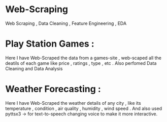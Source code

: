 # Web-Scraping
Web Scraping , Data Cleaning , Feature Engineering , EDA 
# Play Station Games :
Here I have Web-Scraped the data from a games-site , web-scaped all the deatils of each game like price , ratings , type , etc . Also perfomed Data Cleaning and Data Analysis
# Weather Forecasting :
Here I have Web-Scraped the weather details of any city , like its temperature , condition , air quality , humidity , wind speed . And also used pyttsx3 -> for text-to-speech changing voice to make it more interactive.
